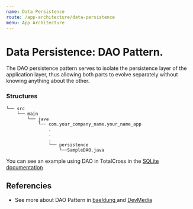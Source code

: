 ```yaml
---
name: Data Persistence
route: /app-architecture/data-persistence
menu: App Architecture
---
```


# Data Persistence: DAO Pattern.

The DAO persistence pattern serves to isolate the persistence layer of the application layer, thus allowing both parts to evolve separately without knowing anything about the other.

### Structures

<!-- {% code title="Structures" %} -->

```text
└── src
    └── main
        └── java
            └── com.your_company_name.your_name_app
                .
                .
                .
                └── persistence
                    └──SampleDAO.java
```

<!-- {% endcode %} -->

You can see an example using DAO in TotalCross in the [SQLite documentation](https://app.gitbook.com/@totalcross/s/playbook/~/drafts/-Ld5U4zrEcGVLc5JZxHO/primary/learn-totalcross/how-to-store-data-sqlite#inserting-data-into-the-table)

## Referencies

- See more about DAO Pattern in [baeldung ](%20https://www.baeldung.com/java-dao-pattern)and [DevMedia](https://www.devmedia.com.br/dao-pattern-persistencia-de-dados-utilizando-o-padrao-dao/30999)
